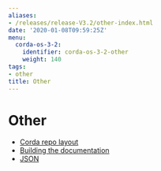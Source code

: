 ```yaml
---
aliases:
- /releases/release-V3.2/other-index.html
date: '2020-01-08T09:59:25Z'
menu:
  corda-os-3-2:
    identifier: corda-os-3-2-other
    weight: 140
tags:
- other
title: Other
---
```



# Other



* [Corda repo layout](corda-repo-layout.md)
* [Building the documentation](building-the-docs.md)
* [JSON](json.md)



